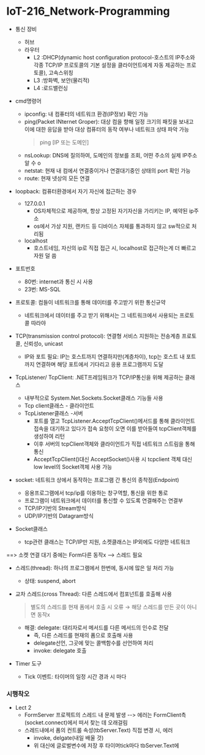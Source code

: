 # IoT-216_Network-Programming

* 통신 장비
  * 허브
  * 라우터 
    * L2 :DHCP(dynamic host configuration protocol-호스트의 IP주소와 각종 TCP/IP 프로토콜의 기본 설정을 클라이언트에게 자동 제공하는 프로토콜), 고속스위칭
    * L3 :방화벽, 보안(물리적)
    * L4 :로드밸런싱
* cmd명령어
  * ipconfig: 내 컴퓨터의 네트워크 환경(IP정보) 확인 가능
  * ping(Packet INternet Groper): 대상 컴을 향해 일정 크기의 패킷을 보내고 이에 대한 응답을 받아 대상 컴퓨터의 동작 여부나 네트워크 상태 파악 가능
     > ping [IP 또는 도메인]
  * nsLookup: DNS에 질의하여, 도메인의 정보를 조회, 어떤 주소의 실제 IP주소알 수 o
  * netstat: 현재 내 컴에서 연결중이거나 연결대기중인 상태의 port 확인 가능
  * route: 현재 넷상의 모든 연결
* loopback: 컴퓨터환경에서 자기 자신에 접근하는 경우
  * 127.0.0.1
    * OS자체적으로 제공하며, 항상 고정된 자기자신을 가리키는 IP, 예약된 ip주소
    * os에서 가상 지원, 랜카드 등 디바이스 자체를 통과하지 않고 sw적으로 처리됨
  * localhost
    * 호스트네임, 자신의 ip로 직접 접근 시, localhost로 접근하는게 더 빠르고 자원 덜 씀
* 포트번호
    * 80번: internet과 통신 시 사용
    * 23번: MS-SQL
* 프로토콜: 컴들이 네트워크를 통해 데이터를 주고받기 위한 통신규약
    * 네트워크에서 데이터를 주고 받기 위해서는 그 네트워크에서 사용되는 프로토콜 따라야
* TCP(transmission control protocol): 연결형 서비스 지원하는 전송계층 프로토콜, 신뢰성o, unicast
    * IP와 포트 필요: IP는 호스트까지 연결하지만(계층차이), tcp는 호스트 내 포트까지 연결하며 해당 포트에서 기다리고 응용 프로그램까지 도달
* TcpListener/ TcpClient: .NET프레임워크가 TCP/IP통신을 위해 제공하는 클래스
    * 내부적으로 System.Net.Sockets.Socket클래스 기능들 사용
  * Tcp client클래스 - 클라이언트
  * TcpListener클래스 -서버
    * 포트를 열고 TcpListener.AcceptTcpClient()메서드를 통해 클라이언트 접속을 대기하고 있다가 접속 요청이 오면 이를 받아들여 tcpClient객체를 생성하여 리턴
    * 이후 서버의 tcpClient객체와 클라이언트가 직접 네트워크 스트림을 통해 통신
    * AcceptTcpClient()대신 AcceptSocket()사용 시 tcpclient 객체 대신 low level의 Socket객체 사용 가능
 
* socket: 네트워크 상에서 동작하는 프로그램 간 통신의 종착점(Endpoint)
    * 응용프로그램에서 tcp/ip를 이용하는 창구역할, 통신을 위한 통로
    * 프로그램이 네트워크에서 데이터를 통신할 수 있도록 연결해주는 연결부
  * TCP/IP기반의 Stream방식
  * UDP/IP기반의 Datagram방식
* Socket클래스
    * tcp관련 클래스는 TCP/IP만 지원, 소켓클래스는 IP외에도 다양한 네트워크 

==> 소켓 연결 대기 중에는 Form다른 동작x --> 스레드 필요
* 스레드(thread): 하나의 프로그램에서 한번에, 동시에 많은 일 처리 가능
  * 상태: suspend, abort
 
* 교차 스레드(cross Thread): 다른 스레드에서 컴포넌트를 호출해 사용
    > 별도의 스레드를 현재 폼에서 호출 시 오류 → 해당 스레드를 만든 곳이 아니면 동작x
  * 해결: delegate: 대리자로서 메서드를 다른 메서드의 인수로 전달
    * 즉, 다른 스레드를 현재의 폼으로 호출해 사용
    * delegate선언, 그곳에 맞는 콜백함수를 선언하여 처리
    * invoke: delegate 호출

* Timer 도구
    * Tick 이벤트: 타이머의 일정 시간 경과 시 마다

### 시행착오
* Lect 2
  * FormServer 프로젝트의 스레드 내 문제 발생 --> 에러는 FormClient측(socket.connect)에서 떠서 찾는 데 오래걸림
  * 스레드내에서 폼의 컨트롤 속성(tbServer.Text) 직접 변경 시, 에러 
    * invoke, delgate(내일 배울 것) 
    * 위 대신에 글로벌변수에 저장 후 타이머tick마다 tbServer.Text에 
